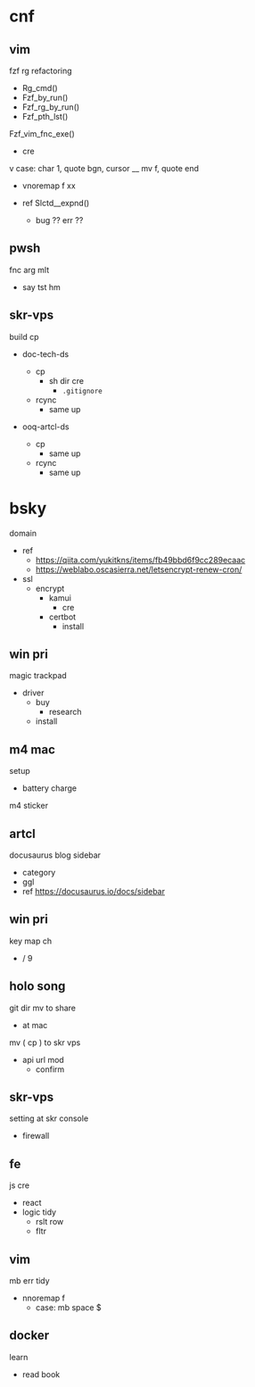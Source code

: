 
# cnf


## vim

fzf rg refactoring
- Rg_cmd() 
- Fzf_by_run()
- Fzf_rg_by_run()
- Fzf_pth_lst()


Fzf_vim_fnc_exe()
- cre


v case: char 1, quote bgn, cursor __ mv f, quote end
- vnoremap f xx

- ref Slctd__expnd()
  - bug ?? err ??


## pwsh

fnc arg mlt
- say tst hm


## skr-vps

build cp
- doc-tech-ds
  - cp
    - sh dir cre
      - `.gitignore`
  - rcync
    - same up

- ooq-artcl-ds
  - cp
    - same up
  - rcync
    - same up


# bsky

domain
- ref
  - https://qiita.com/yukitkns/items/fb49bbd6f9cc289ecaac
  - https://weblabo.oscasierra.net/letsencrypt-renew-cron/
- ssl
  - encrypt
    - kamui
      - cre
    - certbot
      - install


## win pri

magic trackpad
- driver
  - buy
    - research
  - install


## m4 mac

setup
- battery charge


m4 sticker


## artcl

docusaurus blog sidebar
- category
- ggl
- ref https://docusaurus.io/docs/sidebar


## win pri

key map ch
- / 9


## holo song

git dir mv to share
- at mac


mv ( cp ) to skr vps
- api url mod
  - confirm


## skr-vps

setting at skr console
- firewall


## fe

js cre
- react
- logic tidy
  - rslt row
  - fltr


## vim

mb err tidy
- nnoremap f
  - case: mb space $


## docker

learn
- read book



